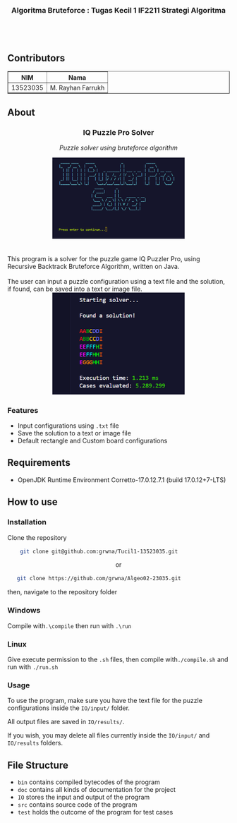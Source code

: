   
</br>

<H3 align="center"> Algoritma Bruteforce : Tugas Kecil 1 IF2211 Strategi Algoritma </p>

</br>
</br>

##  Contributors

<div align="center">

<table border="1" cellspacing="0" cellpadding="8"> 
  <tr> <th>NIM</th> <th>Nama</th> </tr> 
  <tr> <td>13523035</td> <td>M. Rayhan Farrukh</td> </tr> 
  </tr> </table>
</div>

  

##  About

<h3 align="center"> IQ Puzzle Pro Solver  </h3>
<p align="center"><em>Puzzle solver using bruteforce algorithm</em></p>

<div align="center">
  <img src="doc/images/menu.png" alt="SongSmart Logo" width="300"/>
  
</div>
</br>
</br>
This program is a solver for the puzzle game IQ Puzzler Pro, using Recursive Backtrack Bruteforce Algorithm, written on Java. 
</br>
</br>
The user can input a puzzle configuration using a text file and the solution, if found, can be saved into a text or image file.

</br>

<div align="center">
  <img src="doc/images/solution.png" alt="SongSmart Logo" width="300"/>
  
</div>

 <h3>Features</h3>

 - Input configurations using ```.txt``` file
 - Save the solution to a text or image file
 - Default rectangle and Custom board configurations

##  Requirements

- OpenJDK Runtime Environment Corretto-17.0.12.7.1 (build 17.0.12+7-LTS)


##  How to use
<h3>Installation</h3>
Clone the repository

```sh
    git clone git@github.com:grwna/Tucil1-13523035.git
```
<p align="center">or</p>

```sh
   git clone https://github.com/grwna/Algeo02-23035.git
```
 then, navigate to the repository folder
 
 <h3>Windows</h3>

Compile with```.\compile``` then run with ```.\run```
 <h3>Linux</h3>

Give execute permission to the ```.sh``` files, then
compile with```./compile.sh``` and run with ```./run.sh```


 <h3>Usage</h3>

To use the program, make sure you have the text file for the puzzle configurations inside the ```IO/input/``` folder.

All output files are saved in ```IO/results/```.

If you wish, you may delete all files currently inside the ```IO/input/``` and ```IO/results``` folders.

##  File Structure

- ```bin``` contains compiled bytecodes of the program
- ```doc``` contains all kinds of documentation for the project
- ```IO```  stores the input and output of the program
- ```src``` contains source code of the program
- ```test``` holds the outcome of the program for test cases


